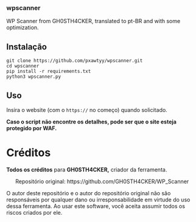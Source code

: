 ### wpscanner
WP Scanner from GH0STH4CKER, translated to pt-BR and with some optimization.

## Instalação

```
git clone https://github.com/pxawtyy/wpscanner.git
cd wpscanner
pip install -r requirements.txt
python3 wpscanner.py
```

## Uso

Insira o website (com o ```https://``` no começo) quando solicitado.

__Caso o script não encontre os detalhes, pode ser que o site esteja protegido por WAF.__

# Créditos

**Todos os créditos** para **GH0STH4CKER,** criador da ferramenta.

<ul>
Repositório original: <href> https://github.com/GH0STH4CKER/WP_Scanner </href>
</ul>

O autor deste repositório e o autor do repositório original não são responsáveis por qualquer dano ou irresponsabilidade em virtude do uso dessa ferramenta. Ao usar este software, você aceita assumir todos os riscos criados por ele.
